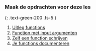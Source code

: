 ### Maak de opdrachten voor deze les
{: .text-green-200 .fs-5 }

1. [Uitleg functions](functions)
2. [Function met input argumenten](function-args)
3. [Zelf een function schrijven](function-coden)
4. [Je functions documenteren](documenteren)
